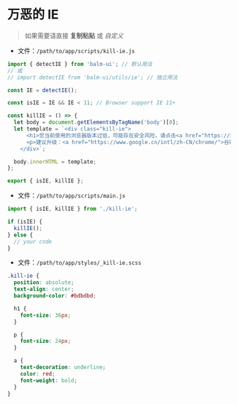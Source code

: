 # 万恶的 IE

> 如果需要请直接 **复制粘贴** 或 _自定义_

- 文件：`/path/to/app/scripts/kill-ie.js`

```js
import { detectIE } from 'balm-ui'; // 默认用法
// 或
// import detectIE from 'balm-ui/utils/ie'; // 独立用法

const IE = detectIE();

const isIE = IE && IE < 11; // Browser support IE 11+

const killIE = () => {
  let body = document.getElementsByTagName('body')[0];
  let template = `<div class="kill-ie">
      <h1>您当前使用的浏览器版本过低，可能存在安全风险，请点击<a href="https://browsehappy.com/">这里</a>选择一款新版浏览器。</h1>
      <p>建议升级：<a href="https://www.google.cn/intl/zh-CN/chrome/">谷歌浏览器</a></p>
    </div>`;

  body.innerHTML = template;
};

export { isIE, killIE };
```

- 文件：`/path/to/app/scripts/main.js`

```js
import { isIE, killIE } from './kill-ie';

if (isIE) {
  killIE();
} else {
  // your code
}
```

- 文件：`/path/to/app/styles/_kill-ie.scss`

```scss
.kill-ie {
  position: absolute;
  text-align: center;
  background-color: #bdbdbd;

  h1 {
    font-size: 36px;
  }

  p {
    font-size: 24px;
  }

  a {
    text-decoration: underline;
    color: red;
    font-weight: bold;
  }
}
```
